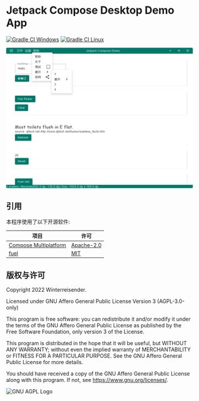 # Jetpack Compose Desktop Demo App

[![Gradle CI Windows](https://github.com/Winterreisender/ComposeDesktopDemo/actions/workflows/gradle-windows.yml/badge.svg)](https://github.com/Winterreisender/ComposeDesktopDemo/actions/workflows/gradle-windows.yml)
[![Gradle CI Linux](https://github.com/Winterreisender/ComposeDesktopDemo/actions/workflows/gradle-linux.yml/badge.svg)](https://github.com/Winterreisender/ComposeDesktopDemo/actions/workflows/gradle-linux.yml)

![screenshot](screenshot.png)

## 引用

本程序使用了以下开源软件:

| 项目                                                                 | 许可                                                                            |
|--------------------------------------------------------------------|-------------------------------------------------------------------------------|
| [Compose Multiplatform](https://www.jetbrains.com/lp/compose-mpp/) | [Apache-2.0](https://github.com/JetBrains/compose-jb/blob/master/LICENSE.txt) |
| [fuel](https://github.com/kittinunf/fuel)                          | [MIT](https://github.com/kittinunf/fuel/blob/master/LICENSE.md)               |

## 版权与许可

Copyright 2022 Winterreisender.

Licensed under GNU Affero General Public License Version 3 (AGPL-3.0-only)

This program is free software: you can redistribute it and/or modify it under the terms of the GNU Affero General Public License as published by the Free Software Foundation, only version 3 of the License.

This program is distributed in the hope that it will be useful, but WITHOUT ANY WARRANTY; without even the implied warranty of MERCHANTABILITY or FITNESS FOR A PARTICULAR PURPOSE. See the GNU Affero General Public License for more details.

You should have received a copy of the GNU Affero General Public License along with this program. If not, see <https://www.gnu.org/licenses/>.

![GNU AGPL Logo](https://www.gnu.org/graphics/agplv3-155x51.png)
